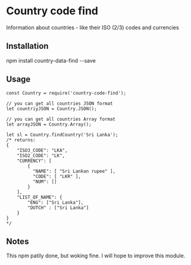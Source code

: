 # Country code find

Information about countries - like their ISO (2/3) codes and currencies

## Installation

npm install country-data-find --save

## Usage

```
const Country = require('country-code-find');

// you can get all countries JSON format
let countriyJSON = Country.JSON();

// you can get all countries Array format
let arrayJSON = Country.Array();

let sl = Country.findCountry('Sri Lanka');
/* returns:
{
    "ISO3_CODE": "LKA",
    "ISO2_CODE": "LK",
    "CURRENCY": [ 
        { 
          "NAME": [ "Sri Lankan rupee" ],
          "CODE": [ "LKR" ],
          "NUM": []
        }
    ],
    "LIST_OF_NAME": {
        "ENG": ["Sri Lanka"],
        "DUTCH" : ["Sri Lanka"] 
    }
}
*/

```

## Notes

This npm patily done, but woking fine. I will hope to improve this module.
